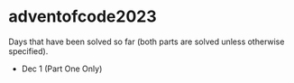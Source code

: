 # adventofcode2023

Days that have been solved so far (both parts are solved unless otherwise specified).

- Dec 1 (Part One Only)
